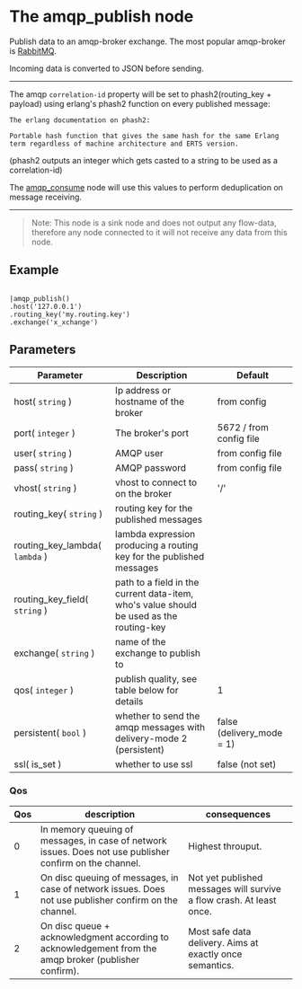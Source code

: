 The amqp_publish node
=====================

Publish data to an amqp-broker exchange. The most popular amqp-broker is [RabbitMQ](https://www.rabbitmq.com).

Incoming data is converted to JSON before sending.

-----------
The amqp `correlation-id` property will be set to phash2(routing_key + payload) using erlang's phash2 function on every published message:
    
    The erlang documentation on phash2:

    Portable hash function that gives the same hash for the same Erlang term regardless of machine architecture and ERTS version.

(phash2 outputs an integer which gets casted to a string to be used as a correlation-id)

The [amqp_consume](amqp_consume.md) node will use this values to perform deduplication on message receiving.

-----------

> Note: This node is a sink node and does not output any flow-data, therefore any node connected to it will not receive any data from this node.

Example
-------
```dfs  

|amqp_publish()
.host('127.0.0.1') 
.routing_key('my.routing.key')
.exchange('x_xchange')

```

Parameters
----------

| Parameter                      | Description                                                                             | Default                   |
|--------------------------------|-----------------------------------------------------------------------------------------|---------------------------|
| host( `string` )               | Ip address or hostname of the broker                                                    | from config               |
| port( `integer` )              | The broker's port                                                                       | 5672 / from config file   |
| user( `string` )               | AMQP user                                                                               | from config file          |
| pass( `string` )               | AMQP password                                                                           | from config file          |
| vhost( `string` )              | vhost to connect to on the broker                                                       | '/'                       |
| routing_key( `string` )        | routing key for the published messages                                                  |                           |
| routing_key_lambda( `lambda` ) | lambda expression producing a routing key for the published messages                    |                           |
| routing_key_field( `string` )  | path to a field in the current data-item, who's value should be used as the routing-key |                           |
| exchange( `string` )           | name of the exchange to publish to                                                      |                           |
| qos( `integer` )               | publish quality, see table below for details                                            | 1                         |
| persistent( `bool` )           | whether to send the amqp messages with delivery-mode 2 (persistent)                     | false (delivery_mode = 1) |
| ssl( is_set )                  | whether to use ssl                                                                      | false (not set)           |

### Qos
Qos | description | consequences
----|------------ | -------------
0   | In memory queuing of messages, in case of network issues. Does not use publisher confirm on the channel. | Highest throuput.
1   | On disc queuing of messages, in case of network issues. Does not use publisher confirm on the channel. | Not yet published messages will survive a flow crash. At least once.
2   | On disc queue + acknowledgment according to acknowledgement from the amqp broker (publisher confirm). | Most safe data delivery. Aims at exactly once semantics.